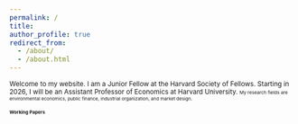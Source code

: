 ```yaml
---
permalink: /
title: 
author_profile: true
redirect_from: 
  - /about/
  - /about.html
---
```


<small> Welcome to my website. I am a Junior Fellow at the Harvard Society of Fellows. Starting in 2026, I will be an Assistant Professor of Economics at Harvard University. 
<small> 
<small> My research fields are environmental economics, public finance, industrial organization, and market design.

#### Working Papers
